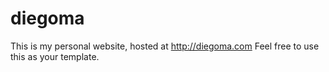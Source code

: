 diegoma
=======
This is my personal website, hosted at http://diegoma.com
Feel free to use this as your template.
